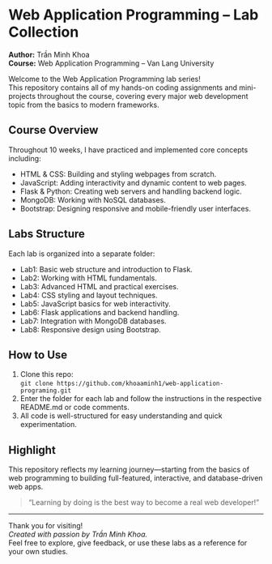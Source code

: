# Web Application Programming – Lab Collection

**Author:** Trần Minh Khoa  
**Course:** Web Application Programming – Van Lang University

Welcome to the Web Application Programming lab series!  
This repository contains all of my hands-on coding assignments and mini-projects throughout the course, covering every major web development topic from the basics to modern frameworks.

## Course Overview

Throughout 10 weeks, I have practiced and implemented core concepts including:

- HTML & CSS: Building and styling webpages from scratch.
- JavaScript: Adding interactivity and dynamic content to web pages.
- Flask & Python: Creating web servers and handling backend logic.
- MongoDB: Working with NoSQL databases.
- Bootstrap: Designing responsive and mobile-friendly user interfaces.

## Labs Structure

Each lab is organized into a separate folder:

- Lab1: Basic web structure and introduction to Flask.
- Lab2: Working with HTML fundamentals.
- Lab3: Advanced HTML and practical exercises.
- Lab4: CSS styling and layout techniques.
- Lab5: JavaScript basics for web interactivity.
- Lab6: Flask applications and backend handling.
- Lab7: Integration with MongoDB databases.
- Lab8: Responsive design using Bootstrap.

## How to Use

1. Clone this repo:  
   `git clone https://github.com/khoaaminh1/web-application-programing.git`
2. Enter the folder for each lab and follow the instructions in the respective README.md or code comments.
3. All code is well-structured for easy understanding and quick experimentation.

## Highlight

This repository reflects my learning journey—starting from the basics of web programming to building full-featured, interactive, and database-driven web apps.

> “Learning by doing is the best way to become a real web developer!”

---

Thank you for visiting!  
_Created with passion by Trần Minh Khoa._  
Feel free to explore, give feedback, or use these labs as a reference for your own studies.
